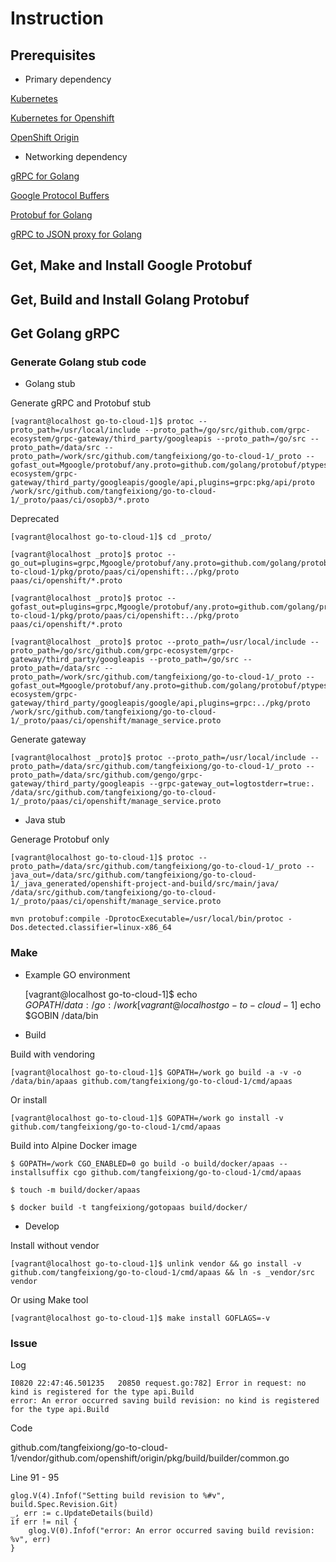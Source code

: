 # Instruction

## Prerequisites

* Primary dependency

[Kubernetes](https://github.com/kubernetes/kubernetes)

[Kubernetes for Openshift](https://github.com/openshift/kubernetes)

[OpenShift Origin](https://github.com/openshift/origin)

* Networking dependency

[gRPC for Golang](https://github.com/grpc/grpc-go)

[Google Protocol Buffers](https://github.com/google/protobuf)

[Protobuf for Golang](https://github.com/golang/protobuf)

[gRPC to JSON proxy for Golang](https://github.com/grpc-ecosystem/grpc-gateway)

## Get, Make and Install Google Protobuf

## Get, Build and Install Golang Protobuf

## Get Golang gRPC

### Generate Golang stub code

* Golang stub

Generate gRPC and Protobuf stub

    [vagrant@localhost go-to-cloud-1]$ protoc --proto_path=/usr/local/include --proto_path=/go/src/github.com/grpc-ecosystem/grpc-gateway/third_party/googleapis --proto_path=/go/src --proto_path=/data/src --proto_path=/work/src/github.com/tangfeixiong/go-to-cloud-1/_proto --gofast_out=Mgoogle/protobuf/any.proto=github.com/golang/protobuf/ptypes/any,Mgoogle/api/annotations.proto=github.com/grpc-ecosystem/grpc-gateway/third_party/googleapis/google/api,plugins=grpc:pkg/api/proto /work/src/github.com/tangfeixiong/go-to-cloud-1/_proto/paas/ci/osopb3/*.proto

Deprecated

    [vagrant@localhost go-to-cloud-1]$ cd _proto/

    [vagrant@localhost _proto]$ protoc --go_out=plugins=grpc,Mgoogle/protobuf/any.proto=github.com/golang/protobuf/ptypes/any,Mpaas/ci/openshift=github.com/tangfeixiong/go-to-cloud-1/pkg/proto/paas/ci/openshift:../pkg/proto paas/ci/openshift/*.proto

    [vagrant@localhost _proto]$ protoc --gofast_out=plugins=grpc,Mgoogle/protobuf/any.proto=github.com/golang/protobuf/ptypes/any,Mpaas/ci/openshift=github.com/tangfeixiong/go-to-cloud-1/pkg/proto/paas/ci/openshift:../pkg/proto paas/ci/openshift/*.proto

    [vagrant@localhost _proto]$ protoc --proto_path=/usr/local/include --proto_path=/go/src/github.com/grpc-ecosystem/grpc-gateway/third_party/googleapis --proto_path=/go/src --proto_path=/data/src --proto_path=/work/src/github.com/tangfeixiong/go-to-cloud-1/_proto --gofast_out=Mgoogle/protobuf/any.proto=github.com/golang/protobuf/ptypes/any,Mgoogle/api/annotations.proto=github.com/grpc-ecosystem/grpc-gateway/third_party/googleapis/google/api,plugins=grpc:../pkg/proto /work/src/github.com/tangfeixiong/go-to-cloud-1/_proto/paas/ci/openshift/manage_service.proto

Generate gateway

    [vagrant@localhost _proto]$ protoc --proto_path=/usr/local/include --proto_path=/data/src/github.com/tangfeixiong/go-to-cloud-1/_proto --proto_path=/data/src/github.com/gengo/grpc-gateway/third_party/googleapis --grpc-gateway_out=logtostderr=true:. /data/src/github.com/tangfeixiong/go-to-cloud-1/_proto/paas/ci/openshift/manage_service.proto

* Java stub

Generage Protobuf only

    [vagrant@localhost go-to-cloud-1]$ protoc --proto_path=/data/src/github.com/tangfeixiong/go-to-cloud-1/_proto --java_out=/data/src/github.com/tangfeixiong/go-to-cloud-1/_java_generated/openshift-project-and-build/src/main/java/ /data/src/github.com/tangfeixiong/go-to-cloud-1/_proto/paas/ci/openshift/manage_service.proto 

    mvn protobuf:compile -DprotocExecutable=/usr/local/bin/protoc -Dos.detected.classifier=linux-x86_64

### Make

* Example GO environment

    [vagrant@localhost go-to-cloud-1]$ echo $GOPATH
    /data:/go:/work
    [vagrant@localhost go-to-cloud-1]$ echo $GOBIN
    /data/bin

* Build

Build with vendoring

    [vagrant@localhost go-to-cloud-1]$ GOPATH=/work go build -a -v -o /data/bin/apaas github.com/tangfeixiong/go-to-cloud-1/cmd/apaas

Or install

    [vagrant@localhost go-to-cloud-1]$ GOPATH=/work go install -v github.com/tangfeixiong/go-to-cloud-1/cmd/apaas

Build into Alpine Docker image

    $ GOPATH=/work CGO_ENABLED=0 go build -o build/docker/apaas --installsuffix cgo github.com/tangfeixiong/go-to-cloud-1/cmd/apaas
    
    $ touch -m build/docker/apaas
    
    $ docker build -t tangfeixiong/gotopaas build/docker/

* Develop

Install without vendor

    [vagrant@localhost go-to-cloud-1]$ unlink vendor && go install -v github.com/tangfeixiong/go-to-cloud-1/cmd/apaas && ln -s _vendor/src vendor

Or using Make tool

    [vagrant@localhost go-to-cloud-1]$ make install GOFLAGS=-v

### Issue

Log

    I0820 22:47:46.501235   20850 request.go:782] Error in request: no kind is registered for the type api.Build
    error: An error occurred saving build revision: no kind is registered for the type api.Build

Code

github.com/tangfeixiong/go-to-cloud-1/vendor/github.com/openshift/origin/pkg/build/builder/common.go

Line 91 - 95

	glog.V(4).Infof("Setting build revision to %#v", build.Spec.Revision.Git)
	_, err := c.UpdateDetails(build)
	if err != nil {
		glog.V(0).Infof("error: An error occurred saving build revision: %v", err)
	}


